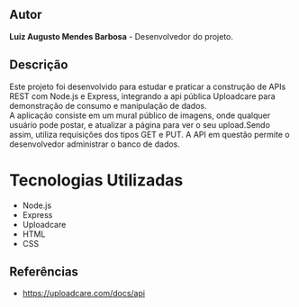 ##  Autor
**Luiz Augusto Mendes Barbosa** - Desenvolvedor do projeto.

## Descrição

Este projeto foi desenvolvido para estudar e praticar a construção de APIs REST com Node.js e Express, integrando a api pública Uploadcare para demonstração de consumo e manipulação de dados.  
A aplicação consiste em um mural público de imagens, onde qualquer usuário pode postar, e atualizar a página para ver o seu upload.Sendo assim, utiliza requisições dos tipos GET e PUT. A API em questão permite o desenvolvedor administrar o banco de dados.  
# Tecnologias Utilizadas
 - Node.js
 - Express
 - Uploadcare
 - HTML
 - CSS

## Referências
- https://uploadcare.com/docs/api
